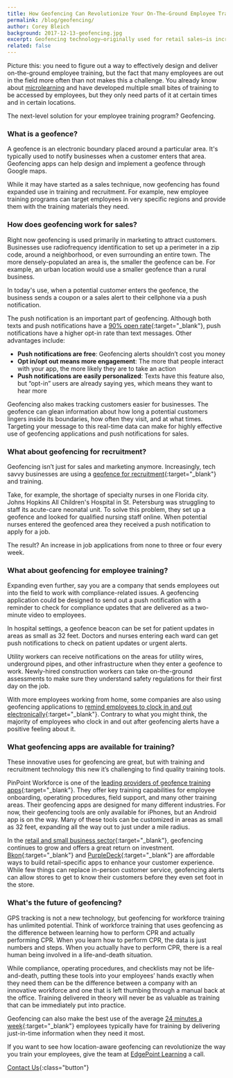 ```yaml
---
title: How Geofencing Can Revolutionize Your On-The-Ground Employee Training
permalink: /blog/geofencing/
author: Corey Bleich
background: 2017-12-13-geofencing.jpg
excerpt: Geofencing technology—originally used for retail sales—is increasingly providing cutting-edge and immediate access for recruitment and employee training programs.
related: false
---
```


Picture this: you need to figure out a way to effectively design and deliver on-the-ground employee training, but the fact that many employees are out in the field more often than not makes this a challenge. You already know about [microlearning](https://www.edgepointlearning.com/blog/microlearning) and have developed multiple small bites of training to be accessed by employees, but they only need parts of it at certain times and in certain locations.

The next-level solution for your employee training program? Geofencing.

### What is a geofence?

A geofence is an electronic boundary placed around a particular area. It's typically used to notify businesses when a customer enters that area. Geofencing apps can help design and implement a geofence through Google maps.

While it may have started as a sales technique, now geofencing has found expanded use in training and recruitment. For example, new employee training programs can target employees in very specific regions and provide them with the training materials they need.

### How does geofencing work for sales?

Right now geofencing is used primarily in marketing to attract customers. Businesses use radiofrequency identification to set up a perimeter in a zip code, around a neighborhood, or even surrounding an entire town. The more densely-populated an area is, the smaller the geofence can be. For example, an urban location would use a smaller geofence than a rural business.

In today's use, when a potential customer enters the geofence, the business sends a coupon or a sales alert to their cellphone via a push notification.

The push notification is an important part of geofencing. Although both texts and push notifications have a [90% open rate](http://publ.com/blog/2014/09/29/e-mail-vs-sms-vs-push-notifications-which-is-more-effective/){:target="_blank"}, push notifications have a higher opt-in rate than text messages. Other advantages include:

*  <strong>Push notifications are free</strong>: Geofencing alerts shouldn’t cost you money
*  <strong>Opt in/opt out means more engagement</strong>: The more that people interact with your app, the more likely they are to take an action
*  <strong>Push notifications are easily personalized</strong>: Texts have this feature also, but “opt-in” users are already saying yes, which means they want to hear more

Geofencing also makes tracking customers easier for businesses. The geofence can glean information about how long a potential customers lingers inside its boundaries, how often they visit, and at what times. Targeting your message to this real-time data can make for highly effective use of geofencing applications and push notifications for sales.

### What about geofencing for recruitment?

Geofencing isn’t just for sales and marketing anymore. Increasingly, tech savvy businesses are using a [geofence for recruitment](https://www.npr.org/sections/alltechconsidered/2017/07/07/535981386/recruiters-use-geofencing-to-target-potential-hires-where-they-live-and-work){:target="_blank"} and training.

Take, for example, the shortage of specialty nurses in one Florida city. Johns Hopkins All Children's Hospital in St. Petersburg was struggling to staff its acute-care neonatal unit. To solve this problem, they set up a geofence and looked for qualified nursing staff online. When potential nurses entered the geofenced area they received a push notification to apply for a job.

The result? An increase in job applications from none to three or four every week.

### What about geofencing for employee training?

Expanding even further, say you are a company that sends employees out into the field to work with compliance-related issues. A geofencing application could be designed to send out a push notification with a reminder to check for compliance updates that are delivered as a two-minute video to employees.

In hospital settings, a geofence beacon can be set for patient updates in areas as small as 32 feet. Doctors and nurses entering each ward can get push notifications to check on patient updates or urgent alerts.

Utility workers can receive notifications on the areas for utility wires, underground pipes, and other infrastructure when they enter a geofence to work. Newly-hired construction workers can take on-the-ground assessments to make sure they understand safety regulations for their first day on the job.

With more employees working from home, some companies are also using geofencing applications to [remind employees to clock in and out electronically](https://www.tsheets.com/resources/geofencing-apps-survey){:target="_blank"}. Contrary to what you might think, the majority of employees who clock in and out after geofencing alerts have a positive feeling about it.

### What geofencing apps are available for training?

These innovative uses for geofencing are great, but with training and recruitment technology this new it’s challenging to find quality training tools.

PinPoint Workforce is one of the [leading providers of geofence training apps](https://www.pinpointworkforce.com/){:target="_blank"}. They offer key training capabilities for employee onboarding, operating procedures, field support, and many other training areas. Their geofencing apps are designed for many different industries. For now, their geofencing tools are only available for iPhones, but an Android app is on the way. Many of these tools can be customized in areas as small as 32 feet, expanding all the way out to just under a mile radius.

In the [retail and small business sector](https://smallbiztrends.com/2017/01/location-based-marketing-beacons-geofencing.html){:target="_blank"}, geofencing continues to grow and offers a great return on investment. [Bkon](https://bkon.com/){:target="_blank"} and [PurpleDeck](https://www.purpledeck.com/){:target="_blank"} are affordable ways to build retail-specific apps to enhance your customer experience. While few things can replace in-person customer service, geofencing alerts can allow stores to get to know their customers before they even set foot in the store.

### What's the future of geofencing?

GPS tracking is not a new technology, but geofencing for workforce training has unlimited potential. Think of workforce training that uses geofencing as the difference between learning how to perform CPR and actually performing CPR. When you learn how to perform CPR, the data is just numbers and steps. When you actually have to perform CPR, there is a real human being involved in a life-and-death situation.

While compliance, operating procedures, and checklists may not be life-and-death, putting these tools into your employees’ hands exactly when they need them can be the difference between a company with an innovative workforce and one that is left thumbing through a manual back at the office. Training delivered in theory will never be as valuable as training that can be immediately put into practice.

Geofencing can also make the best use of the average [24 minutes a week](https://www.evernote.com/shard/s173/sh/ae2588e8-cd17-449e-b2fc-0b5293498a7a/7d40d8aafddc3662){:target="_blank"} employees typically have for training by delivering just-in-time information when they need it most.

If you want to see how location-aware geofencing can revolutionize the way you train your employees, give the team at [EdgePoint Learning](https://www.edgepointlearning.com/contact/) a call.

[Contact Us](/contact/ ){:class="button"}
